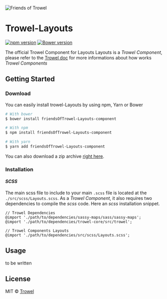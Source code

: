 ![Friends of Trowel](https://raw.githubusercontent.com/Trowel/Trowel/master/media/dist/banners/friendsoftrowel-black-on-transparent.png)

# Trowel-Layouts
[![npm version](https://badge.fury.io/js/trowel-Layouts.svg)](https://badge.fury.io/js/trowel)
[![Bower version](https://badge.fury.io/bo/trowel-Layouts.svg)](https://badge.fury.io/bo/trowel-Layouts)

The official Trowel Component for Layouts
Layouts is a *Trowel Component*, please refer to the [Trowel doc](http://trowel.github.io/) for more informations about how works *Trowel Components*

## Getting Started
### Download
You can easily install trowel-Layouts by using npm, Yarn or Bower

```bash
# With bower
$ bower install friendsOfTrowel-Layouts-component

# With npm
$ npm install friendsOfTrowel-Layouts-component

# With yarn
$ yarn add friendsOfTrowel-Layouts-component
```

You can also download a zip archive [right here](https://github.com/FriendsOfTrowel/Layouts/archive/master.zip).

### Installation
#### *SCSS*
The main scss file to include to your main `.scss` file is located at the `./src/scss/Layouts.scss`. As a *Trowel Component*, it also requires two dependencies to compile the *scss* code. Here an *scss* installation snippet.

```
// Trowel Dependencies
@import './path/to/dependencies/sassy-maps/sass/sassy-maps';
@import './path/to/dependencies/trowel-core/src/trowel';

// Trowel Components Layouts
@import './path/to/dependencies/src/scss/Layouts.scss';
```





## Usage
to be written

## License
MIT © [Trowel](trowel.github.io)
